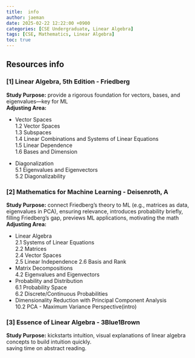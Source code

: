 ```yaml
---
title:  info
author: jaeman
date: 2025-02-22 12:22:00 +0900
categories: [CSE Undergraduate, Linear Algebra]
tags: [CSE, Mathematics, Linear Algebra]
toc: true
---
```

## Resources info

### [1] Linear Algebra, 5th Edition - Friedberg
**Study Purpose:** provide a rigorous foundation for vectors, bases, and eigenvalues—key for ML\
**Adjusting Area:**
- Vector Spaces\
  1.2 Vector Spaces\
  1.3 Subspaces\
  1.4 Linear Combinations and Systems of Linear Equations\
  1.5 Linear Dependence\
  1.6 Bases and Dimension
  
- Diagonalization\
  5.1 Eigenvalues and Eigenvectors\
  5.2 Diagonalizability

### [2] Mathematics for Machine Learning - Deisenroth, A
**Study Purpose:** connect Friedberg’s theory to ML (e.g., matrices as data, eigenvalues in PCA), ensuring relevance, introduces probability briefly, filling Friedberg’s gap, previews ML applications, motivating the math\
**Adjusting Area:** 
- Linear Algebra\
  2.1 Systems of Linear Equations\
  2.2 Matrices\
  2.4 Vector Spaces\
  2.5 Linear Independence
  2.6 Basis and Rank
- Matrix Decompositions\
  4.2 Eigenvalues and Eigenvectors
- Probability and Distribution\
  6.1 Probability Space\
  6.2 Discrete/Continuous Probabilities
- Dimensionality Reduction with Principal Component Analysis\
  10.2 PCA - Maximum Variance Perspective(intro)


### [3] Essence of Linear Algebra - 3Blue1Brown
**Study Purpose:** kickstarts intuition, visual explanations of linear algebra concepts to build intuition quickly.\
saving time on abstract reading.
<br/>
<br/>
<br/>
<br/>